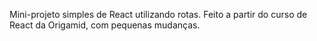 Mini-projeto simples de React utilizando rotas. Feito a partir do curso de React da Origamid, com pequenas mudanças. 
